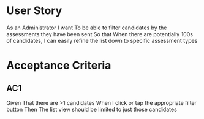 # User Story

As an 
    Administrator
I want 
    To be able to filter candidates by the assessments they have been sent
So that 
    When there are potentially 100s of candidates, I can easily refine the list down to specific assessment types

# Acceptance Criteria

## AC1

Given
    That there are >1 candidates
When
    I click or tap the appropriate filter button
Then
    The list view should be limited to just those candidates